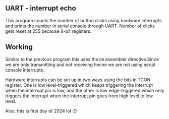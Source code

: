 ## UART - interrupt echo

This program counts the number of button clicks using hardware interrupts and
prints the number in serial console through UART. Number of clicks gets reset at
255 because 8-bit registers.

## Working

Similar to the previous program this uses the `DB` assembler directive.Since we
are only transmitting and not receiving hecne we are not using serial console
interrupts.

Hardware interrupts can be set up in two ways using the bits in TCON register.
One is low level-triggered which keeps triggering the interrupt when the
interrupt pin is low, and the other is low edge-triggered which only triggers
the interrupt when the interrupt pin goes from high level to low level.

Also, this is first day of 2024 lol :D
